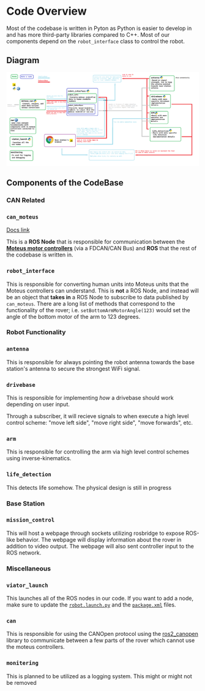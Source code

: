 # **Code Overview**

Most of the codebase is written in Pyton as Python is easier to develop in and has more third-party libraries compared to C++. Most of our components depend on the `robot_interface` class to control the robot. 

## **Diagram**
![what](./resources/program_structure2.png)

## **Components of the CodeBase**
### **CAN Related**

### **`can_moteus`**
[Docs link](./can_moteus.md)

This is a **ROS Node** that is responsible for communication between the [**Moteus motor controllers**](https://github.com/mjbots/moteus) (via a FDCAN/CAN Bus) and **ROS** that the rest of the codebase is written in.

### **`robot_interface`**
This is responsible for converting human units into Moteus units that the Moteus controllers can understand. This is **not** a ROS Node, and instead will be an object that **takes in** a ROS Node to subscribe to data published by `can_moteus`. There are a long list of methods that correspond to the functionality of the rover; i.e. `setBottomArmMotorAngle(123)` would set the angle of the bottom motor of the arm to 123 degrees.

### **Robot Functionality**

### **`antenna`**
This is responsible for always pointing the robot antenna towards the base station's antenna to secure the strongest WiFi signal.

### **`drivebase`**
This is responsible for implementing *how* a drivebase should work depending on user input.

Through a subscriber, it will recieve signals to when execute a high level control scheme: "move left side", "move right side", "move forwards", etc.

### **`arm`**
This is responsible for controlling the arm via high level control schemes using inverse-kinematics.

### **`life_detection`**
This detects life somehow. The physical design is still in progress

### **Base Station**
### **`mission_control`**
This will host a webpage through sockets utilizing rosbridge to expose ROS-like behavior. The webpage will display information about the rover in addition to video output. The webpage will also sent controller input to the ROS network.

### **Miscellaneous**

### **`viator_launch`**
This launches all of the ROS nodes in our code. If you want to add a node, make sure to update the [`robot.launch.py`](../src/viator_launch/launch/robot.launch.py) and the [`package.xml`](../src/viator_launch/setup.py) files.

### **`can`**
This is responsible for using the CANOpen protocol using the [ros2_canopen](https://github.com/ros-industrial/ros2_canopen) library to communicate between a few parts of the rover which cannot use the moteus controllers.


### **`monitering`**
This is planned to be utilized as a logging system. This might or might not be removed



